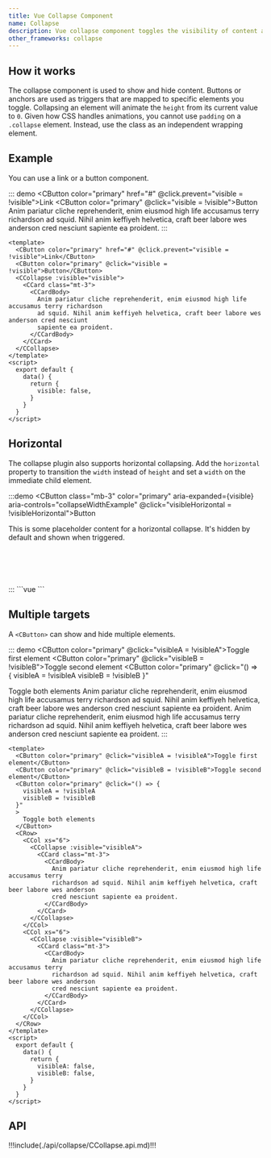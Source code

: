 ```yaml
---
title: Vue Collapse Component
name: Collapse
description: Vue collapse component toggles the visibility of content across your project with a few classes and some scripts. Useful for a large amount of content.
other_frameworks: collapse
---
```



## How it works

The collapse component is used to show and hide content. Buttons or anchors are used as triggers that are mapped to specific elements you toggle. Collapsing an element will animate the `height` from its current value to `0`. Given how CSS handles animations, you cannot use `padding` on a `.collapse` element. Instead, use the class as an independent wrapping element.

## Example

You can use a link or a button component.

::: demo
<CButton color="primary" href="#" @click.prevent="visible = !visible">Link</CButton>
<CButton color="primary" @click="visible = !visible">Button</CButton>
<CCollapse :visible="visible">
  <CCard class="mt-3">
    <CCardBody>
      Anim pariatur cliche reprehenderit, enim eiusmod high life accusamus terry richardson
      ad squid. Nihil anim keffiyeh helvetica, craft beer labore wes anderson cred nesciunt
      sapiente ea proident.
    </CCardBody>
  </CCard>
</CCollapse>
:::
```vue
<template>
  <CButton color="primary" href="#" @click.prevent="visible = !visible">Link</CButton>
  <CButton color="primary" @click="visible = !visible">Button</CButton>
  <CCollapse :visible="visible">
    <CCard class="mt-3">
      <CCardBody>
        Anim pariatur cliche reprehenderit, enim eiusmod high life accusamus terry richardson
        ad squid. Nihil anim keffiyeh helvetica, craft beer labore wes anderson cred nesciunt
        sapiente ea proident.
      </CCardBody>
    </CCard>
  </CCollapse>
</template>
<script>
  export default {
    data() {
      return { 
        visible: false,
      }
    }
  }
</script> 
```

## Horizontal

The collapse plugin also supports horizontal collapsing. Add the `horizontal` property to transition the `width` instead of `height` and set a `width` on the immediate child element.

:::demo
<CButton class="mb-3" color="primary" aria-expanded={visible} aria-controls="collapseWidthExample" @click="visibleHorizontal = !visibleHorizontal">Button</CButton>
<div style="min-height: 120px">
  <CCollapse horizontal :visible="visibleHorizontal">
    <CCard style="width: 300px">
      <CCardBody>
        This is some placeholder content for a horizontal collapse. It's hidden by default and shown when triggered.
      </CCardBody>
    </CCard>
  </CCollapse>
</div>
:::
```vue
<template>
  <CButton class="mb-3" color="primary" aria-expanded={visible} aria-controls="collapseWidthExample" @click="visibleHorizontal = !visibleHorizontal">Button</CButton>
  <div style="min-height: 120px">
    <CCollapse horizontal :visible="visibleHorizontal">
      <CCard style="width: 300px">
        <CCardBody>
          This is some placeholder content for a horizontal collapse. It's hidden by default and shown when triggered.
        </CCardBody>
      </CCard>
    </CCollapse>
  </div>
</template>
<script>
  export default {
    data() {
      return { 
        visibleHorizontal: false,
      }
    }
  }
</script>
```

## Multiple targets

A `<CButton>` can show and hide multiple elements.

::: demo
<CButton color="primary" @click="visibleA = !visibleA">Toggle first element</CButton>
<CButton color="primary" @click="visibleB = !visibleB">Toggle second element</CButton>
<CButton color="primary" @click="() => {
  visibleA = !visibleA
  visibleB = !visibleB
}"
>
  Toggle both elements
</CButton>
<CRow>
  <CCol xs="6">
    <CCollapse :visible="visibleA">
      <CCard class="mt-3">
        <CCardBody>
          Anim pariatur cliche reprehenderit, enim eiusmod high life accusamus terry
          richardson ad squid. Nihil anim keffiyeh helvetica, craft beer labore wes anderson
          cred nesciunt sapiente ea proident.
        </CCardBody>
      </CCard>
    </CCollapse>
  </CCol>
  <CCol xs="6">
    <CCollapse :visible="visibleB">
      <CCard class="mt-3">
        <CCardBody>
          Anim pariatur cliche reprehenderit, enim eiusmod high life accusamus terry
          richardson ad squid. Nihil anim keffiyeh helvetica, craft beer labore wes anderson
          cred nesciunt sapiente ea proident.
        </CCardBody>
      </CCard>
    </CCollapse>
  </CCol>
</CRow>
:::
```vue
<template>
  <CButton color="primary" @click="visibleA = !visibleA">Toggle first element</CButton>
  <CButton color="primary" @click="visibleB = !visibleB">Toggle second element</CButton>
  <CButton color="primary" @click="() => {
    visibleA = !visibleA
    visibleB = !visibleB
  }"
  >
    Toggle both elements
  </CButton>
  <CRow>
    <CCol xs="6">
      <CCollapse :visible="visibleA">
        <CCard class="mt-3">
          <CCardBody>
            Anim pariatur cliche reprehenderit, enim eiusmod high life accusamus terry
            richardson ad squid. Nihil anim keffiyeh helvetica, craft beer labore wes anderson
            cred nesciunt sapiente ea proident.
          </CCardBody>
        </CCard>
      </CCollapse>
    </CCol>
    <CCol xs="6">
      <CCollapse :visible="visibleB">
        <CCard class="mt-3">
          <CCardBody>
            Anim pariatur cliche reprehenderit, enim eiusmod high life accusamus terry
            richardson ad squid. Nihil anim keffiyeh helvetica, craft beer labore wes anderson
            cred nesciunt sapiente ea proident.
          </CCardBody>
        </CCard>
      </CCollapse>
    </CCol>
  </CRow>
</template>  
<script>
  export default {
    data() {
      return { 
        visibleA: false,
        visibleB: false,
      }
    }
  }
</script>
```

<script>
  export default {
    data() {
      return { 
        visible: false,
        visibleHorizontal: false,
        visibleA: false,
        visibleB: false,
      }
    }
  }
</script>

## API

!!!include(./api/collapse/CCollapse.api.md)!!!